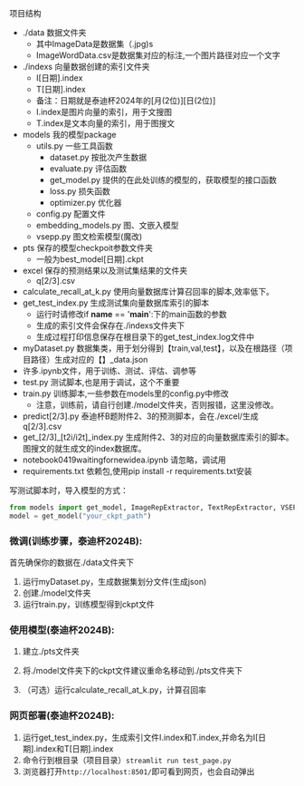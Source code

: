 项目结构
- ./data 数据文件夹
  - 其中ImageData是数据集（.jpg)s
  - ImageWordData.csv是数据集对应的标注,一个图片路径对应一个文字
- ./indexs 向量数据创建的索引文件夹
  - I[日期].index
  - T[日期].index
  - 备注：日期就是泰迪杯2024年的[月(2位)][日(2位)]
  - I.index是图片向量的索引，用于文搜图
  - T.index是文本向量的索引，用于图搜文
- models 我的模型package
  - utils.py 一些工具函数
    - dataset.py 按批次产生数据
    - evaluate.py 评估函数
    - get_model.py 提供的在此处训练的模型的，获取模型的接口函数
    - loss.py 损失函数
    - optimizer.py 优化器
  - config.py 配置文件
  - embedding_models.py 图、文嵌入模型
  - vsepp.py 图文检索模型(魔改)
- pts 保存的模型checkpoit参数文件夹
  - 一般为best_model[日期].ckpt
- excel 保存的预测结果以及测试集结果的文件夹
  - q[2/3].csv
- calculate_recall_at_k.py 使用向量数据库计算召回率的脚本,效率低下。
- get_test_index.py 生成测试集向量数据库索引的脚本
  - 运行时请修改if __name__ == '__main__':下的main函数的参数
  - 生成的索引文件会保存在./indexs文件夹下
  - 生成过程打印信息保存在根目录下的get_test_index.log文件中
- myDataset.py 数据集类，用于划分得到【train,val,test】，以及在根路径（项目路径）生成对应的【】_data.json
- 许多.ipynb文件，用于训练、测试、评估、调参等
- test.py 测试脚本,也是用于调试，这个不重要
- train.py 训练脚本,一些参数在models里的config.py中修改
  - 注意，训练前，请自行创建./model文件夹，否则报错，这里没修改。
- predict[2/3].py 泰迪杯B题附件2、3的预测脚本，会在./excel/生成q[2/3].csv
- get_[2/3]_[t2i/i2t]_index.py 生成附件2、3的对应的向量数据库索引的脚本。图搜文的就生成文的index数据库。
- notebook0419waitingfornewidea.ipynb 请忽略，调试用
- requirements.txt 依赖包,使用pip install -r requirements.txt安装


写测试脚本时，导入模型的方式：
```python
from models import get_model, ImageRepExtractor, TextRepExtractor, VSEPP
model = get_model("your_ckpt_path")
```

### 微调(训练步骤，泰迪杯2024B):
首先确保你的数据在./data文件夹下
1. 运行myDataset.py，生成数据集划分文件(生成json)
2. 创建./model文件夹
3. 运行train.py，训练模型得到ckpt文件

### 使用模型(泰迪杯2024B):
1. 建立./pts文件夹
2. 将./model文件夹下的ckpt文件建议重命名移动到./pts文件夹下

3. （可选）运行calculate_recall_at_k.py，计算召回率

### 网页部署(泰迪杯2024B):
1. 运行get_test_index.py，生成索引文件I.index和T.index,并命名为I[日期].index和T[日期].index
2. 命令行到根目录（项目目录）`streamlit run test_page.py`
3. 浏览器打开`http://localhost:8501/`即可看到网页，也会自动弹出